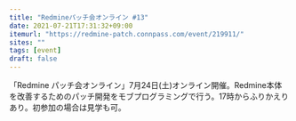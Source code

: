 ```yaml
---
title: "Redmineパッチ会オンライン #13"
date: 2021-07-21T17:31:32+09:00
itemurl: "https://redmine-patch.connpass.com/event/219911/"
sites: ""
tags: [event]
draft: false
---
```


「Redmine パッチ会オンライン」7月24日(土)オンライン開催。Redmine本体を改善するためのパッチ開発をモブプログラミングで行う。17時からふりかえりあり。初参加の場合は見学も可。